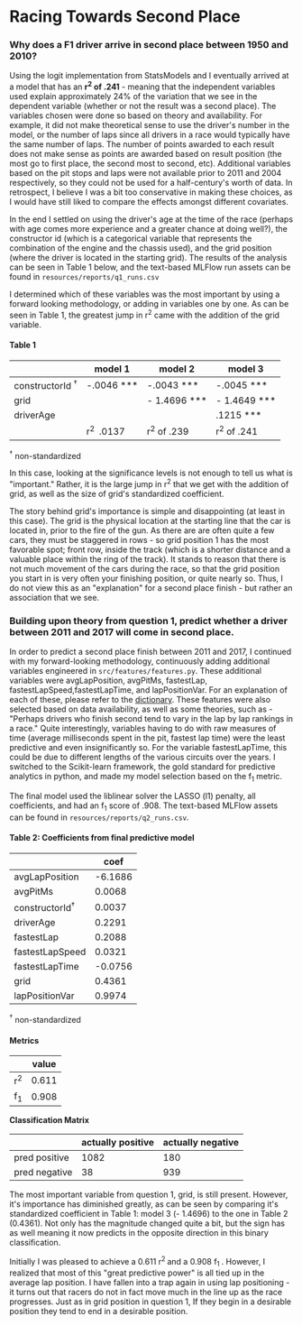 # Racing Towards Second Place

### Why does a F1 driver arrive in second place between 1950 and 2010?

Using the logit implementation from StatsModels and I eventually arrived at a model that has an **r<sup>2</sup> of .241** - meaning that the independent variables used explain approximately 24% of the variation that we see in the dependent variable (whether or not the result was a second place). 
The variables chosen were done so based on theory and availability. For example, it did not make theoretical sense to use the driver's number in the model, or the number of laps since all drivers in a race would typically have the same number of laps. The number of points awarded to each result does not make sense as points are awarded based on result position (the most go to first place, the second most to second, etc). Additional variables based on the pit stops and laps were not available prior to 2011 and 2004 respectively, so they could not be used for a half-century's worth of data. In retrospect, I believe I was a bit too conservative in making these choices, as I would have still liked to compare the effects amongst different covariates.

In the end I settled on using the driver's age at the time of the race (perhaps with age comes more experience and a greater chance at doing well?), the constructor id (which is a categorical variable that represents the combination of the engine and the chassis used), and the grid position (where the driver is located in the starting grid). The results of the analysis can be seen in Table 1 below, and the text-based MLFlow run assets can be found in `resources/reports/q1_runs.csv`

I determined which of these variables was the most important by using a forward looking methodology, or adding in variables one by one. As can be seen in Table 1, the greatest jump in r<sup>2</sup> came with the addition of the grid variable. 

#### Table 1

|                            | model 1              | model 2                | model 3               |
| -------------------------- | -------------------- | ---------------------- | --------------------- |
| constructorId <sup>†</sup> | -.0046 ***           | -.0043 ***             | -.0045 ***            |
| grid                       |                      | - 1.4696 ***           | - 1.4649 ***          |
| driverAge                  |                      |                        | .1215 ***             |
|                            | r<sup>2 </sup> .0137 | r<sup>2</sup>  of .239 | r<sup>2</sup> of .241 |

<sup>†</sup> non-standardized 

In this case, looking at the significance levels is not enough to tell us what is "important." Rather, it is the large jump in r<sup>2</sup> that we get with the addition of grid, as well as the size of grid's standardized coefficient.

The story behind grid's importance is simple and disappointing (at least in this case). The grid is the physical location at the starting line that the car is located in, prior to the fire of the gun. As there are are often quite a few cars, they must be staggered in rows - so grid position 1 has the most favorable spot; front row, inside the track (which is a shorter distance and a valuable place within the ring of the track). It stands to reason that there is not much movement of the cars during the race, so that the grid position you start in is very often your finishing position, or quite nearly so. Thus, I do not view this as an "explanation" for a second place finish - but rather an association that we see.

### Building upon theory from question 1, predict whether a driver between 2011 and 2017 will come in second place.

In order to predict a second place finish between 2011 and 2017, I continued with my forward-looking methodology, continuously adding additional variables engineered in `src/features/features.py`. These additional variables were avgLapPosition, avgPitMs, fastestLap, fastestLapSpeed,fastestLapTime, and lapPositionVar. For an explanation of each of these, please refer to the [dictionary](references/dictionary.md). These features were also selected based on data availability, as well as some theories, such as - "Perhaps drivers who finish second tend to vary in the lap by lap rankings in a race." Quite interestingly, variables having to do with raw measures of time (average milliseconds spent in the pit, fastest lap time) were the least predictive and even insignificantly so. For the variable fastestLapTime, this could be due to different lengths of the various circuits over the years. I switched to the Scikit-learn framework, the gold standard for predictive analytics in python, and made my model selection based on the f<sub>1</sub> metric.

The final model used the liblinear solver the LASSO (l1) penalty, all coefficients, and had an f<sub>1</sub> score of .908. The text-based MLFlow assets can be found in `resources/reports/q2_runs.csv`.

#### Table 2: Coefficients from final predictive model

|                           | coef    |
| ------------------------- | ------- |
| avgLapPosition            | -6.1686 |
| avgPitMs                  | 0.0068  |
| constructorId<sup>†</sup> | 0.0037  |
| driverAge                 | 0.2291  |
| fastestLap                | 0.2088  |
| fastestLapSpeed           | 0.0321  |
| fastestLapTime            | -0.0756 |
| grid                      | 0.4361  |
| lapPositionVar            | 0.9974  |

<sup>†</sup> non-standardized 

#### Metrics

|                | value |
| -------------- | ----- |
| r<sup>2 </sup> | 0.611 |
| f<sub>1 </sub> | 0.908 |

**Classification Matrix**

|				 | actually positive | actually negative |
| -------------- | ----------------- | ----------------- |
| pred positive  | 1082				 | 180				 |
| pred negative  | 38				 | 939				 |

The most important variable from question 1, grid, is still present. However, it's importance has diminished greatly, as can be seen by comparing it's standardized coefficient in Table 1: model 3  (- 1.4696) to the one in Table 2 (0.4361). Not only has the magnitude changed quite a bit, but the sign has as well meaning it now predicts in the opposite direction in this binary classification.

Initially I was pleased to achieve a 0.611 r<sup>2 </sup> and a 0.908 f<sub>1 </sub>. However, I realized that most of this "great predictive power" is all tied up in the average lap position. I have fallen into a trap again in using lap positioning - it turns out that racers do not in fact move much in the line up as the race progresses. Just as in grid position in question 1, If they begin in a desirable position they tend to end in a desirable position.